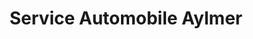 ---
title: "Service Automobile Aylmer"
url: /gatineau/service-automobile-aylmer/
shop: Autowerkstatt
---